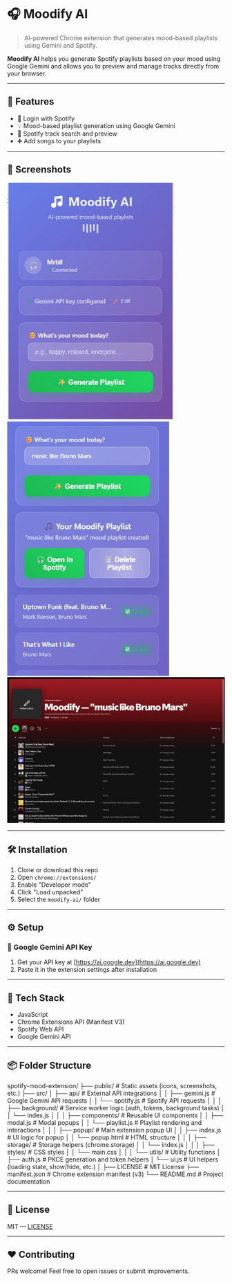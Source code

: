 # 🎧 Moodify AI

> AI-powered Chrome extension that generates mood-based playlists using Gemini and Spotify.

**Moodify AI** helps you generate Spotify playlists based on your mood using Google Gemini and allows you to preview and manage tracks directly from your browser.

---

## 🚀 Features

- 🔐 Login with Spotify
- 💡 Mood-based playlist generation using Google Gemini
- 🔎 Spotify track search and preview
- ➕ Add songs to your playlists

---

## 📸 Screenshots

![screenshot1](./public/screenshot1.png)
![screenshot2](./public/screenshot2.png)
![screenshot3](./public/screenshot3.png)

---

## 🛠 Installation

1. Clone or download this repo
2. Open `chrome://extensions/`
3. Enable "Developer mode"
4. Click "Load unpacked"
5. Select the `moodify-ai/` folder

---

## ⚙️ Setup

### 🔑 Google Gemini API Key

1. Get your API key at [https://ai.google.dev](https://ai.google.dev)
2. Paste it in the extension settings after installation

---

## 🧩 Tech Stack

- JavaScript
- Chrome Extensions API (Manifest V3)
- Spotify Web API
- Google Gemini API

---

## 📦 Folder Structure

spotify-mood-extension/
├── public/                       # Static assets (icons, screenshots, etc.)
├── src/
│   ├── api/                      # External API integrations
│   │   ├── gemini.js             # Google Gemini API requests
│   │   └── spotify.js            # Spotify API requests
│   │
│   ├── background/               # Service worker logic (auth, tokens, background tasks)
│   │   └── index.js
│   │
│   ├── components/               # Reusable UI components
│   │   ├── modal.js              # Modal popups
│   │   └── playlist.js           # Playlist rendering and interactions
│   │
│   ├── popup/                    # Main extension popup UI
│   │   ├── index.js              # UI logic for popup
│   │   └── popup.html            # HTML structure
│   │
│   ├── storage/                  # Storage helpers (chrome.storage)
│   │   └── index.js
│   │
│   ├── styles/                   # CSS styles
│   │   └── main.css
│   │
│   └── utils/                    # Utility functions
│       ├── auth.js              # PKCE generation and token helpers
│       └── ui.js                # UI helpers (loading state, show/hide, etc.)
│
├── LICENSE                       # MIT License
├── manifest.json                 # Chrome extension manifest (v3)
└── README.md                     # Project documentation

---

## 📄 License

MIT — [LICENSE](./LICENSE)

---

## ❤️ Contributing

PRs welcome! Feel free to open issues or submit improvements.